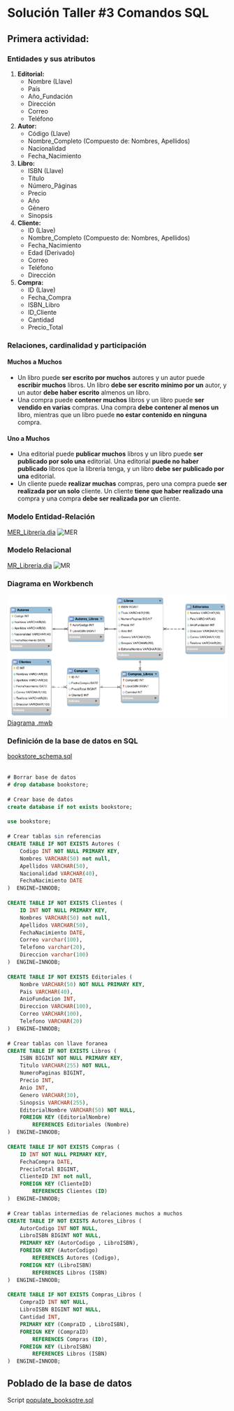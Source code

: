 # Solución Taller #3 Comandos SQL

## Primera actividad:

### Entidades y sus atributos

1. **Editorial:**
   - Nombre (Llave)
   - País
   - Año_Fundación
   - Dirección
   - Correo
   - Teléfono
2. **Autor:**
   - Código (Llave)
   - Nombre_Completo (Compuesto de: Nombres, Apellidos)
   - Nacionalidad
   - Fecha_Nacimiento
3. **Libro:**
   - ISBN (Llave)
   - Título
   - Número_Páginas
   - Precio
   - Año
   - Género
   - Sinopsis
4. **Cliente:**
   - ID (Llave)
   - Nombre_Completo (Compuesto de: Nombres, Apellidos)
   - Fecha_Nacimiento
   - Edad (Derivado)
   - Correo
   - Teléfono
   - Dirección
5. **Compra:**
   - ID (Llave)
   - Fecha_Compra
   - ISBN_Libro
   - ID_Cliente
   - Cantidad
   - Precio_Total

### Relaciones, cardinalidad y participación

#### Muchos a Muchos

- Un libro puede **ser escrito por muchos** autores y un autor puede **escribir muchos** libros. Un libro **debe ser escrito mínimo por un** autor, y un autor **debe haber escrito** almenos un libro.
- Una compra puede **contener muchos** libros y un libro puede **ser vendido en varias** compras. Una compra **debe contener al menos un** libro, mientras que un libro puede **no estar contenido en ninguna** compra.

#### Uno a Muchos

- Una editorial puede **publicar muchos** libros y un libro puede **ser publicado por solo una** editorial. Una editorial **puede no haber publicado** libros que la librería tenga, y un libro **debe ser publicado por una** editorial.
- Un cliente puede **realizar muchas** compras, pero una compra puede **ser realizada por un solo** cliente. Un cliente **tiene que haber realizado una** compra y una compra **debe ser realizada por un** cliente.

### Modelo Entidad-Relación

[MER_Librería.dia](./MER_Librería.dia)
![MER](./MER_Librería.png)

### Modelo Relacional

[MR_Librería.dia](./MR_Librería.dia)
![MR](./MR_Librería.png)

### Diagrama en Workbench

![DW](./ModeloWorkbench_Libreria.png)
[Diagrama .mwb](./ModeloWorkbench_Libreria.mwb)

### Definición de la base de datos en SQL

[bookstore_schema.sql](./bookstore_schema.sql)

```sql

# Borrar base de datos
# drop database bookstore;

# Crear base de datos
create database if not exists bookstore;

use bookstore;

# Crear tablas sin referencias
CREATE TABLE IF NOT EXISTS Autores (
    Codigo INT NOT NULL PRIMARY KEY,
    Nombres VARCHAR(50) not null,
    Apellidos VARCHAR(50),
    Nacionalidad VARCHAR(40),
    FechaNacimiento DATE
)  ENGINE=INNODB;

CREATE TABLE IF NOT EXISTS Clientes (
    ID INT NOT NULL PRIMARY KEY,
    Nombres VARCHAR(50) not null,
    Apellidos VARCHAR(50),
    FechaNacimiento DATE,
    Correo varchar(100),
    Telefono varchar(20),
    Direccion varchar(100)
)  ENGINE=INNODB;

CREATE TABLE IF NOT EXISTS Editoriales (
    Nombre VARCHAR(50) NOT NULL PRIMARY KEY,
    Pais VARCHAR(40),
    AnioFundacion INT,
    Direccion VARCHAR(100),
    Correo VARCHAR(100),
    Telefono VARCHAR(20)
)  ENGINE=INNODB;

# Crear tablas con llave foranea
CREATE TABLE IF NOT EXISTS Libros (
    ISBN BIGINT NOT NULL PRIMARY KEY,
    Titulo VARCHAR(255) NOT NULL,
    NumeroPaginas BIGINT,
    Precio INT,
    Anio INT,
    Genero VARCHAR(30),
    Sinopsis VARCHAR(255),
    EditorialNombre VARCHAR(50) NOT NULL,
    FOREIGN KEY (EditorialNombre)
        REFERENCES Editoriales (Nombre)
)  ENGINE=INNODB;

CREATE TABLE IF NOT EXISTS Compras (
    ID INT NOT NULL PRIMARY KEY,
    FechaCompra DATE,
    PrecioTotal BIGINT,
    ClienteID INT not null,
    FOREIGN KEY (ClienteID)
        REFERENCES Clientes (ID)
)  ENGINE=INNODB;

# Crear tablas intermedias de relaciones muchos a muchos
CREATE TABLE IF NOT EXISTS Autores_Libros (
    AutorCodigo INT NOT NULL,
    LibroISBN BIGINT NOT NULL,
    PRIMARY KEY (AutorCodigo , LibroISBN),
    FOREIGN KEY (AutorCodigo)
        REFERENCES Autores (Codigo),
    FOREIGN KEY (LibroISBN)
        REFERENCES Libros (ISBN)
)  ENGINE=INNODB;

CREATE TABLE IF NOT EXISTS Compras_Libros (
    CompraID INT NOT NULL,
    LibroISBN BIGINT NOT NULL,
    Cantidad INT,
    PRIMARY KEY (CompraID , LibroISBN),
    FOREIGN KEY (CompraID)
        REFERENCES Compras (ID),
    FOREIGN KEY (LibroISBN)
        REFERENCES Libros (ISBN)
)  ENGINE=INNODB;
```

## Poblado de la base de datos

Script [populate_booksotre.sql](./populate_booksotre.sql)
